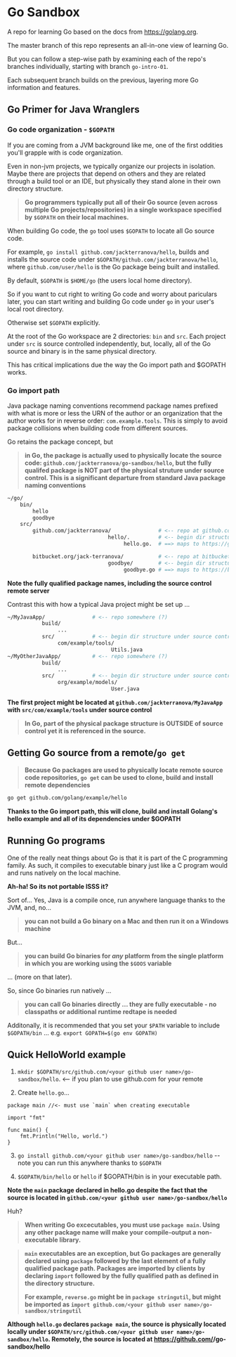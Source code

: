 # Go Sandbox

A repo for learning Go based on the docs from https://golang.org.

The master branch of this repo represents an all-in-one view of learning Go.  

But you can follow a step-wise path by examining each of the repo's branches individually, starting with branch `go-intro-01`.  

Each subsequent branch builds on the previous, layering more Go information and features. 


## Go Primer for Java Wranglers

### Go code organization - `$GOPATH`

If you are coming from a JVM background like me, one of the first oddities you'll grapple with is code organization.  

Even in non-jvm projects, we typically organize our projects in isolation.  Maybe there are projects that depend on others and they are related through a build tool or an IDE, but physically they stand alone in their own directory structure.  

> __Go programmers typically put all of their Go source (even across multiple Go projects/repositories) in a single workspace specified by `$GOPATH` on their local machines.__  

When building Go code, the `go` tool uses `$GOPATH` to locate all Go source code.  

For example, `go install github.com/jackterranova/hello`, builds and installs the source code under `$GOPATH/github.com/jackterranova/hello`, where `github.com/user/hello` is the Go package being built and installed. 

By default, `$GOPATH` is `$HOME/go` (the users local home directory).  

So if you want to cut right to writing Go code and worry about pariculars later, you can start writing and building Go code under `go` in your user's local root directory.  

Otherwise set `$GOPATH` explicitly. 

At the root of the Go workspace are 2 directories: `bin` and `src`.  Each project under `src` is source controlled independently, but, locally, all of the Go source and binary is in the same physical directory.

This has critical implications due the way the Go import path and $GOPATH works. 

### Go import path

Java package naming conventions recommend package names prefixed with what is more or less the URN of the author or an organization that the author works for in reverse order: `com.example.tools`.   This is simply to avoid package collisions when building code from different sources.  

Go retains the package concept, but 

> __in Go, the package is actually used to physically locate the source code: `github.com/jackterranova/go-sandbox/hello`, but the fully qualifed package is NOT part of the physical struture under source control.  This is a significant departure from standard Java package naming conventions__


```bash
~/go/
    bin/
        hello
        goodbye
    src/
        github.com/jackterranova/               # <-- repo at github.com
                                hello/.         # <-- begin dir structure under source control 
                                     hello.go.  # ==> maps to https://github.com/jackterranova/hello/hello.go

        bitbucket.org/jack-terranova/           # <-- repo at bitbucket.org
                                goodbye/        # <-- begin dir structure under source control 
                                     goodbye.go # ==> maps to https://bitbucket.org/jack-terranova/goodbye/goodbye.go
```

__Note the fully qualified package names, including the source control remote server__

Contrast this with how a typical Java project might be set up ...

```bash
~/MyJavaApp/               # <-- repo somewhere (?)
           build/
                ...
           src/            # <-- begin dir structure under source control 
                com/example/tools/
                                 Utils.java
~/MyOtherJavaApp/          # <-- repo somewhere (?)
           build/
                ...
           src/            # <-- begin dir structure under source control 
                org/example/models/
                                 User.java					
```

__The first project might be located at `github.com/jackterranova/MyJavaApp` with `src/com/example/tools` under source control__  

> __In Go, part of the physical package structure is OUTSIDE of source control yet it is referenced in the source.__

## Getting Go source from a remote/`go get`

> __Because Go packages are used to physically locate remote source code repositories, `go get` can be used to clone, build and install remote dependencies__

```bash
go get github.com/golang/example/hello
```

__Thanks to the Go import path, this will clone, build and install Golang's hello example and all of its dependencies under $GOPATH__

## Running Go programs

One of the really neat things about Go is that it is part of the C programming family.  As such, it compiles to executable binary just like a C program would and runs natively on the local machine.   

__Ah-ha! So its not portable ISSS it?__

Sort of... Yes, Java is a compile once, run anywhere language thanks to the JVM, and, no...

> __you can not build a Go binary on a Mac and then run it on a Windows machine__

But...

> __you can build Go binaries for *any* platform from the single platform in which you are working using the `$GOOS` variable__

... (more on that later).

So, since Go binaries run natively ...

> __you can call Go binaries directly ... they are fully executable - no classpaths or additional runtime redtape is needed__

Additonally, it is recommended that you set your `$PATH` variable to include `$GOPATH/bin` ... e.g. `export GOPATH=$(go env GOPATH)`

## Quick HelloWorld example 

1. `mkdir $GOPATH/src/github.com/<your github user name>/go-sandbox/hello`. <-- if you plan to use github.com for your remote

2. Create `hello.go`...

```
package main //<- must use `main` when creating executable

import "fmt"

func main() {
	fmt.Println("Hello, world.")
}
```

3. `go install github.com/<your github user name>/go-sandbox/hello` --note you can run this anywhere thanks to `$GOPATH`

4. `$GOPATH/bin/hello` or `hello` if $GOPATH/bin is in your executable path.

__Note the `main` package declared in hello.go despite the fact that the source is located in `github.com/<your github user name>/go-sandbox/hello`__ 

Huh?  

> __When writing Go excecutables, you must use `package main`.  Using any other package name will make your compile-output a non-executable library.__  

> __`main` executables are an exception, but Go packages are generally declared using `package` followed by the last element of a fully qualified package path.  Packages are imported by clients by declaring `import` followed by the fully qualified path as defined in the directory structure.__  
>
> __For example, `reverse.go` might be in `package stringutil`, but might be imported as `import github.com/<your github user name>/go-sandbox/stringutil`__

__Although `hello.go` declares `package main`, the source is physically located locally under `$GOPATH/src/github.com/<your github user name>/go-sandbox/hello`.  Remotely, the source is located at https://github.com/<your github user name>/go-sandbox/hello__